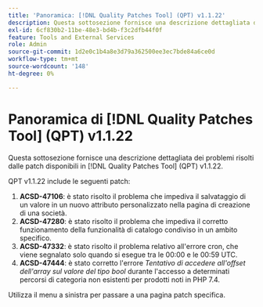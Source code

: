 ```yaml
---
title: 'Panoramica: [!DNL Quality Patches Tool] (QPT) v1.1.22'
description: Questa sottosezione fornisce una descrizione dettagliata dei problemi risolti dalle patch disponibili in  [!DNL Quality Patches Tool] (QPT) v1.1.22.
exl-id: 6cf830b2-11be-48e3-bd4b-f3c2dfb44f0f
feature: Tools and External Services
role: Admin
source-git-commit: 1d2e0c1b4a8e3d79a362500ee3ec7bde84a6ce0d
workflow-type: tm+mt
source-wordcount: '148'
ht-degree: 0%

---
```


# Panoramica di [!DNL Quality Patches Tool] (QPT) v1.1.22

Questa sottosezione fornisce una descrizione dettagliata dei problemi risolti dalle patch disponibili in [!DNL Quality Patches Tool] (QPT) v1.1.22.

QPT v1.1.22 include le seguenti patch:

1. **ACSD-47106**: è stato risolto il problema che impediva il salvataggio di un valore in un nuovo attributo personalizzato nella pagina di creazione di una società.
1. **ACSD-47280**: è stato risolto il problema che impediva il corretto funzionamento della funzionalità di catalogo condiviso in un ambito specifico.
1. **ACSD-47332**: è stato risolto il problema relativo all&#39;errore cron, che viene segnalato solo quando si esegue tra le 00:00 e le 00:59 UTC.
1. **ACSD-47444**: è stato corretto l&#39;errore _Tentativo di accedere all&#39;offset dell&#39;array sul valore del tipo bool_ durante l&#39;accesso a determinati percorsi di categoria non esistenti per prodotti noti in PHP 7.4.

Utilizza il menu a sinistra per passare a una pagina patch specifica.
